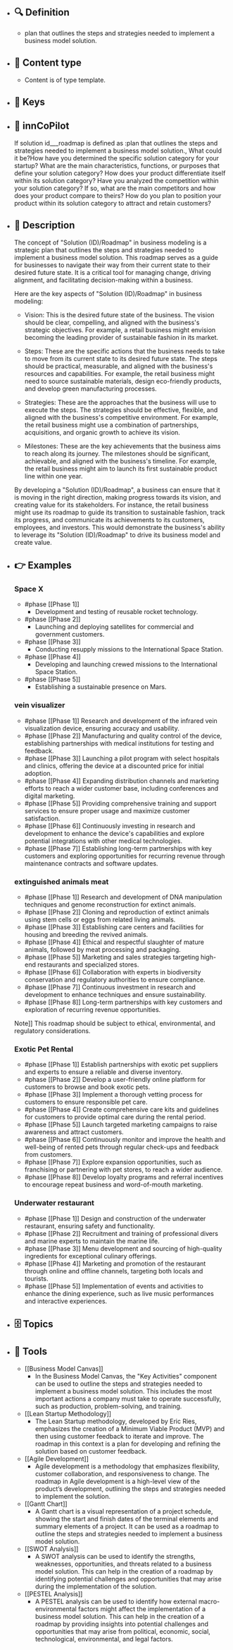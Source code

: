 - ## 🔍 Definition
  - plan that outlines the steps and strategies needed to implement a business model solution.
- ## 📰 Content type 
  - Content is of type template.
  
- ## 🔑 Keys
  
- ## 🤖 innCoPilot
  If solution id___roadmap is defined as :plan that outlines the steps and strategies needed to implement a business model solution., What could it be?How have you determined the specific solution category for your startup?
  What are the main characteristics, functions, or purposes that define your solution category?
  How does your product differentiate itself within its solution category?
  Have you analyzed the competition within your solution category? If so, what are the main competitors and how does your product compare to theirs?
  How do you plan to position your product within its solution category to attract and retain customers?
- ## 📖 Description
  The concept of "Solution (ID)/Roadmap" in business modeling is a strategic plan that outlines the steps and strategies needed to implement a business model solution. This roadmap serves as a guide for businesses to navigate their way from their current state to their desired future state. It is a critical tool for managing change, driving alignment, and facilitating decision-making within a business.
  
  Here are the key aspects of "Solution (ID)/Roadmap" in business modeling:
  
  - Vision: This is the desired future state of the business. The vision should be clear, compelling, and aligned with the business's strategic objectives. For example, a retail business might envision becoming the leading provider of sustainable fashion in its market.
  
  - Steps: These are the specific actions that the business needs to take to move from its current state to its desired future state. The steps should be practical, measurable, and aligned with the business's resources and capabilities. For example, the retail business might need to source sustainable materials, design eco-friendly products, and develop green manufacturing processes.
  
  - Strategies: These are the approaches that the business will use to execute the steps. The strategies should be effective, flexible, and aligned with the business's competitive environment. For example, the retail business might use a combination of partnerships, acquisitions, and organic growth to achieve its vision.
  
  - Milestones: These are the key achievements that the business aims to reach along its journey. The milestones should be significant, achievable, and aligned with the business's timeline. For example, the retail business might aim to launch its first sustainable product line within one year.
  
  By developing a "Solution (ID)/Roadmap", a business can ensure that it is moving in the right direction, making progress towards its vision, and creating value for its stakeholders. For instance, the retail business might use its roadmap to guide its transition to sustainable fashion, track its progress, and communicate its achievements to its customers, employees, and investors. This would demonstrate the business's ability to leverage its "Solution (ID)/Roadmap" to drive its business model and create value.
- ## 👉 Examples
  ### Space X
  - #phase [[Phase 1]]
    - Development and testing of reusable rocket technology.
  - #phase [[Phase 2]]
    - Launching and deploying satellites for commercial and government customers.
  - #phase [[Phase 3]]
    - Conducting resupply missions to the International Space Station.
  - #phase [[Phase 4]]
    - Developing and launching crewed missions to the International Space Station.
  - #phase [[Phase 5]]
    - Establishing a sustainable presence on Mars.
  ### vein visualizer
  - #phase [[Phase 1]] Research and development of the infrared vein visualization device, ensuring accuracy and usability.
  - #phase [[Phase 2]] Manufacturing and quality control of the device, establishing partnerships with medical institutions for testing and feedback.
  - #phase [[Phase 3]] Launching a pilot program with select hospitals and clinics, offering the device at a discounted price for initial adoption.
  - #phase [[Phase 4]] Expanding distribution channels and marketing efforts to reach a wider customer base, including conferences and digital marketing.
  - #phase [[Phase 5]] Providing comprehensive training and support services to ensure proper usage and maximize customer satisfaction.
  - #phase [[Phase 6]] Continuously investing in research and development to enhance the device's capabilities and explore potential integrations with other medical technologies.
  - #phase [[Phase 7]] Establishing long-term partnerships with key customers and exploring opportunities for recurring revenue through maintenance contracts and software updates.
  ### extinguished animals meat
  - #phase [[Phase 1]] Research and development of DNA manipulation techniques and genome reconstruction for extinct animals.
  - #phase [[Phase 2]] Cloning and reproduction of extinct animals using stem cells or eggs from related living animals.
  - #phase [[Phase 3]] Establishing care centers and facilities for housing and breeding the revived animals.
  - #phase [[Phase 4]] Ethical and respectful slaughter of mature animals, followed by meat processing and packaging.
  - #phase [[Phase 5]] Marketing and sales strategies targeting high-end restaurants and specialized stores.
  - #phase [[Phase 6]] Collaboration with experts in biodiversity conservation and regulatory authorities to ensure compliance.
  - #phase [[Phase 7]] Continuous investment in research and development to enhance techniques and ensure sustainability.
  - #phase [[Phase 8]] Long-term partnerships with key customers and exploration of recurring revenue opportunities.
  
  Note]] This roadmap should be subject to ethical, environmental, and regulatory considerations.
  ### Exotic Pet Rental
  - #phase [[Phase 1]] Establish partnerships with exotic pet suppliers and experts to ensure a reliable and diverse inventory.
  - #phase [[Phase 2]] Develop a user-friendly online platform for customers to browse and book exotic pets.
  - #phase [[Phase 3]] Implement a thorough vetting process for customers to ensure responsible pet care.
  - #phase [[Phase 4]] Create comprehensive care kits and guidelines for customers to provide optimal care during the rental period.
  - #phase [[Phase 5]] Launch targeted marketing campaigns to raise awareness and attract customers.
  - #phase [[Phase 6]] Continuously monitor and improve the health and well-being of rented pets through regular check-ups and feedback from customers.
  - #phase [[Phase 7]] Explore expansion opportunities, such as franchising or partnering with pet stores, to reach a wider audience.
  - #phase [[Phase 8]] Develop loyalty programs and referral incentives to encourage repeat business and word-of-mouth marketing.
  ### Underwater restaurant
  - #phase [[Phase 1]] Design and construction of the underwater restaurant, ensuring safety and functionality.
  - #phase [[Phase 2]] Recruitment and training of professional divers and marine experts to maintain the marine life.
  - #phase [[Phase 3]] Menu development and sourcing of high-quality ingredients for exceptional culinary offerings.
  - #phase [[Phase 4]] Marketing and promotion of the restaurant through online and offline channels, targeting both locals and tourists.
  - #phase [[Phase 5]] Implementation of events and activities to enhance the dining experience, such as live music performances and interactive experiences.
- ## 🗄️ Topics
  
- ## 🧰 Tools
  - [[Business Model Canvas]]
    - In the Business Model Canvas, the "Key Activities" component can be used to outline the steps and strategies needed to implement a business model solution. This includes the most important actions a company must take to operate successfully, such as production, problem-solving, and training.
  - [[Lean Startup Methodology]]
    - The Lean Startup methodology, developed by Eric Ries, emphasizes the creation of a Minimum Viable Product (MVP) and then using customer feedback to iterate and improve. The roadmap in this context is a plan for developing and refining the solution based on customer feedback.
  - [[Agile Development]]
    - Agile development is a methodology that emphasizes flexibility, customer collaboration, and responsiveness to change. The roadmap in Agile development is a high-level view of the product’s development, outlining the steps and strategies needed to implement the solution.
  - [[Gantt Chart]]
    - A Gantt chart is a visual representation of a project schedule, showing the start and finish dates of the terminal elements and summary elements of a project. It can be used as a roadmap to outline the steps and strategies needed to implement a business model solution.
  - [[SWOT Analysis]]
    - A SWOT analysis can be used to identify the strengths, weaknesses, opportunities, and threats related to a business model solution. This can help in the creation of a roadmap by identifying potential challenges and opportunities that may arise during the implementation of the solution.
  - [[PESTEL Analysis]]
    - A PESTEL analysis can be used to identify how external macro-environmental factors might affect the implementation of a business model solution. This can help in the creation of a roadmap by providing insights into potential challenges and opportunities that may arise from political, economic, social, technological, environmental, and legal factors.
